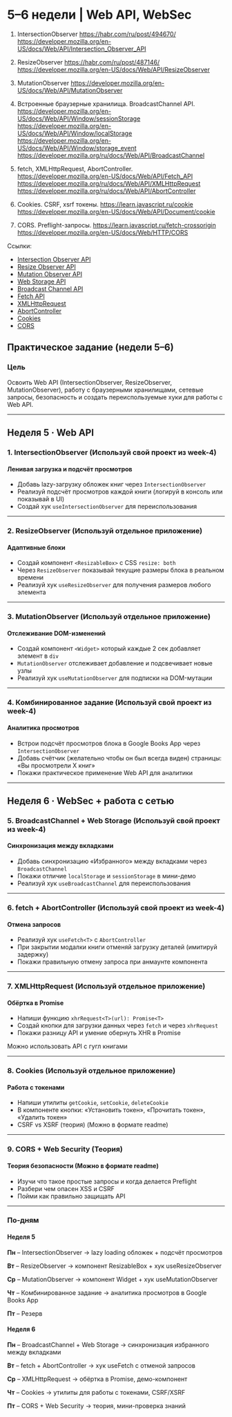 # 5–6 недели | Web API, WebSec

1. IntersectionObserver
<https://habr.com/ru/post/494670/>
<https://developer.mozilla.org/en-US/docs/Web/API/Intersection_Observer_API>

2. ResizeObserver
<https://habr.com/ru/post/487146/>
<https://developer.mozilla.org/en-US/docs/Web/API/ResizeObserver>

3. MutationObserver
<https://developer.mozilla.org/en-US/docs/Web/API/MutationObserver>

4. Встроенные браузерные хранилища. BroadcastChannel API.
<https://developer.mozilla.org/en-US/docs/Web/API/Window/sessionStorage>
<https://developer.mozilla.org/en-US/docs/Web/API/Window/localStorage>
<https://developer.mozilla.org/en-US/docs/Web/API/Window/storage_event>
<https://developer.mozilla.org/ru/docs/Web/API/BroadcastChannel>

5. fetch, XMLHttpRequest, AbortController.
<https://developer.mozilla.org/en-US/docs/Web/API/Fetch_API>
<https://developer.mozilla.org/ru/docs/Web/API/XMLHttpRequest>
<https://developer.mozilla.org/ru/docs/Web/API/AbortController>

6. Cookies. CSRF, xsrf токены.
<https://learn.javascript.ru/cookie>
<https://developer.mozilla.org/en-US/docs/Web/API/Document/cookie>

7. CORS. Preflight-запросы.
<https://learn.javascript.ru/fetch-crossorigin>
<https://developer.mozilla.org/en-US/docs/Web/HTTP/CORS>

Ссылки:

- [Intersection Observer API](https://developer.mozilla.org/en-US/docs/Web/API/Intersection_Observer_API)
- [Resize Observer API](https://developer.mozilla.org/en-US/docs/Web/API/ResizeObserver)
- [Mutation Observer API](https://developer.mozilla.org/en-US/docs/Web/API/MutationObserver)
- [Web Storage API](https://developer.mozilla.org/en-US/docs/Web/API/Web_Storage_API)
- [Broadcast Channel API](https://developer.mozilla.org/ru/docs/Web/API/BroadcastChannel)
- [Fetch API](https://developer.mozilla.org/en-US/docs/Web/API/Fetch_API)
- [XMLHttpRequest](https://developer.mozilla.org/ru/docs/Web/API/XMLHttpRequest)
- [AbortController](https://developer.mozilla.org/ru/docs/Web/API/AbortController)
- [Cookies](https://learn.javascript.ru/cookie)
- [CORS](https://developer.mozilla.org/en-US/docs/Web/HTTP/CORS)

## Практическое задание (недели 5–6)

### Цель

Освоить Web API (IntersectionObserver, ResizeObserver, MutationObserver), работу с браузерными хранилищами, сетевые запросы, безопасность и создать переиспользуемые хуки для работы с Web API.

---

## Неделя 5 · Web API

### 1. IntersectionObserver (Используй свой проект из week-4)

#### Ленивая загрузка и подсчёт просмотров

- Добавь lazy-загрузку обложек книг через `IntersectionObserver`
- Реализуй подсчёт просмотров каждой книги (логируй в консоль или показывай в UI)
- Создай хук `useIntersectionObserver` для переиспользования

---

### 2. ResizeObserver (Используй отдельное приложение)

#### Адаптивные блоки

- Создай компонент `<ResizableBox>` с CSS `resize: both`
- Через `ResizeObserver` показывай текущие размеры блока в реальном времени
- Реализуй хук `useResizeObserver` для получения размеров любого элемента

---

### 3. MutationObserver (Используй отдельное приложение)

#### Отслеживание DOM-изменений

- Создай компонент `<Widget>` который каждые 2 сек добавляет элемент в `div`
- `MutationObserver` отслеживает добавление и подсвечивает новые узлы
- Реализуй хук `useMutationObserver` для подписки на DOM-мутации

---

### 4. Комбинированное задание (Используй свой проект из week-4)

#### Аналитика просмотров

- Встрои подсчёт просмотров блока в Google Books App через `IntersectionObserver`
- Добавь счётчик (желательно чтобы он был всегда виден) страницы: «Вы просмотрели X книг»
- Покажи практическое применение Web API для аналитики

---

## Неделя 6 · WebSec + работа с сетью

### 5. BroadcastChannel + Web Storage (Используй свой проект из week-4)

#### Синхронизация между вкладками

- Добавь синхронизацию «Избранного» между вкладками через `BroadcastChannel`
- Покажи отличие `localStorage` и `sessionStorage` в мини-демо
- Реализуй хук `useBroadcastChannel` для переиспользования

---

### 6. fetch + AbortController (Используй свой проект из week-4)

#### Отмена запросов

- Реализуй хук `useFetch<T>` с `AbortController`
- При закрытии модалки книги отменяй загрузку деталей (имитируй задержку)
- Покажи правильную отмену запроса при анмаунте компонента

---

### 7. XMLHttpRequest (Используй отдельное приложение)

#### Обёртка в Promise

- Напиши функцию `xhrRequest<T>(url): Promise<T>`
- Создай кнопки для загрузки данных через `fetch` и через `xhrRequest`
- Покажи разницу API и умение обернуть XHR в Promise

Можно использовать API c гугл книгами

---

### 8. Cookies (Используй отдельное приложение)

#### Работа с токенами

- Напиши утилиты `getCookie`, `setCookie`, `deleteCookie`
- В компоненте кнопки: «Установить токен», «Прочитать токен», «Удалить токен»
- CSRF vs XSRF (теория) (Можно в формате readme)

---

### 9. CORS + Web Security (Теория)

#### Теория безопасности (Можно в формате readme)

- Изучи что такое простые запросы и когда делается Preflight
- Разбери чем опасен XSS и CSRF
- Пойми как правильно защищать API

---

### По‑дням

#### Неделя 5

**Пн** – IntersectionObserver → lazy loading обложек + подсчёт просмотров

**Вт** – ResizeObserver → компонент ResizableBox + хук useResizeObserver

**Ср** – MutationObserver → компонент Widget + хук useMutationObserver

**Чт** – Комбинированное задание → аналитика просмотров в Google Books App

**Пт** – Резерв

#### Неделя 6

**Пн** – BroadcastChannel + Web Storage → синхронизация избранного между вкладками

**Вт** – fetch + AbortController → хук useFetch с отменой запросов

**Ср** – XMLHttpRequest → обёртка в Promise, демо-компонент

**Чт** – Cookies → утилиты для работы с токенами, CSRF/XSRF

**Пт** – CORS + Web Security → теория, мини-проверка знаний
